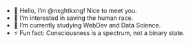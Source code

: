 - 👋 Hello, I’m @nxghtkxng! Nice to meet you.
- 👀 I’m interested in saving the human race.
- 🌱 I’m currently studying WebDev and Data Science. 
- ⚡ Fun fact: Consciousness is a spectrum, not a binary state.
<!---
nxghtkxng/nxghtkxng is a ✨ special ✨ repository because its `README.md` (this file) appears on your GitHub profile.
You can click the Preview link to take a look at your changes.
--->
